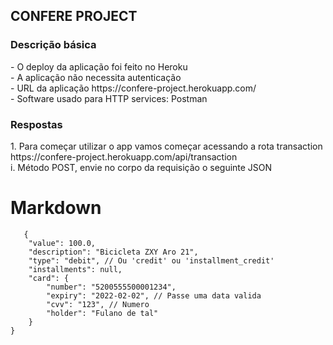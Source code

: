 <h2>CONFERE PROJECT</h2>
<h3> Descrição básica </h3>
- O deploy da aplicação foi feito no Heroku <br/>
- A aplicação não necessita autenticação <br/>
- URL da aplicação https://confere-project.herokuapp.com/ <br/>
- Software usado para HTTP services: Postman

<h3> Respostas </h3>
1. Para começar utilizar o app vamos começar acessando a rota transaction https://confere-project.herokuapp.com/api/transaction <br/>
   i. Método POST, envie no corpo da requisição o seguinte JSON<br/>

# Markdown

```
   {
	"value": 100.0, 
	"description": "Bicicleta ZXY Aro 21", 
	"type": "debit", // Ou 'credit' ou 'installment_credit'
	"installments": null,
	"card": {
		"number": "5200555500001234", 
		"expiry": "2022-02-02", // Passe uma data valida
		"cvv": "123", // Numero
		"holder": "Fulano de tal"
	}
}
```